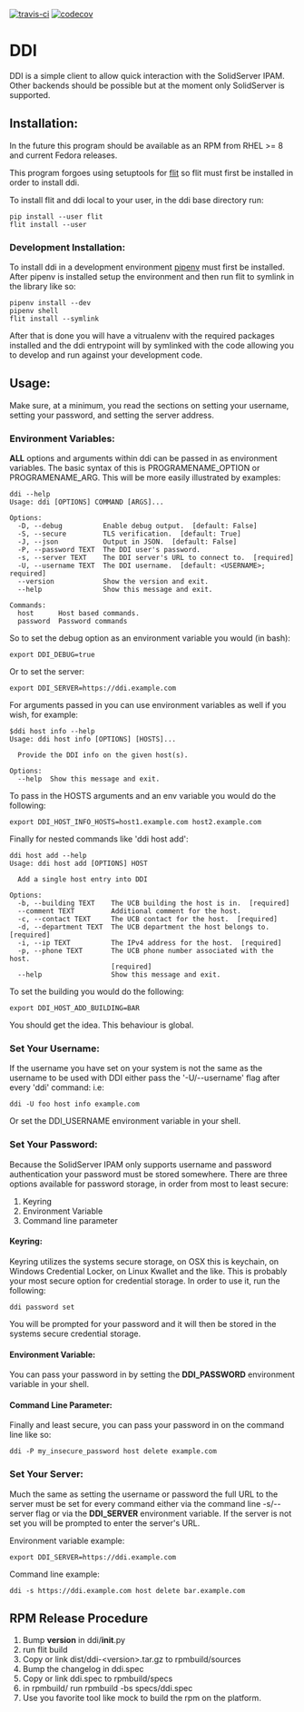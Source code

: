 [![travis-ci](https://travis-ci.org/erinn/ddi.svg?branch=master)](https://travis-ci.org/erinn/ddi)
[![codecov](https://codecov.io/gh/erinn/ddi/branch/master/graph/badge.svg)](https://codecov.io/gh/erinn/ddi)

# DDI
DDI is a simple client to allow quick interaction with the SolidServer IPAM. 
Other backends should be possible but at the moment only SolidServer is supported.

## Installation:
In the future this program should be available as an RPM from RHEL >= 8 and
current Fedora releases.

This program forgoes using setuptools for [flit](https://pypi.org/project/flit/) so
flit must first be installed in order to install ddi. 

To install flit and ddi local to your user, in the ddi base directory run: 

    pip install --user flit
    flit install --user 

### Development Installation:
To install ddi in a development environment 
[pipenv](https://pypi.org/project/pipenv/) must first be installed. After pipenv
is installed setup the environment and then run flit to symlink in the library
like so:

    pipenv install --dev
    pipenv shell
    flit install --symlink 
    
After that is done you will have a vitrualenv with the required packages installed
and the ddi entrypoint will by symlinked with the code allowing you to develop
and run against your development code.

## Usage:
Make sure, at a minimum, you read the sections on setting your username, 
setting your password, and setting the server address.

### Environment Variables:
**ALL** options and arguments within ddi can be passed in as environment variables. 
The basic syntax of this is PROGRAMENAME_OPTION or PROGRAMENAME_ARG. This will be more
easily illustrated by examples:

    ddi --help
    Usage: ddi [OPTIONS] COMMAND [ARGS]...
    
    Options:
      -D, --debug          Enable debug output.  [default: False]
      -S, --secure         TLS verification.  [default: True]
      -J, --json           Output in JSON.  [default: False]
      -P, --password TEXT  The DDI user's password.
      -s, --server TEXT    The DDI server's URL to connect to.  [required]
      -U, --username TEXT  The DDI username.  [default: <USERNAME>; required]
      --version            Show the version and exit.
      --help               Show this message and exit.
    
    Commands:
      host      Host based commands.
      password  Password commands


So to set the debug option as an environment variable you would (in bash):

    export DDI_DEBUG=true

Or to set the server:

    export DDI_SERVER=https://ddi.example.com

For arguments passed in you can use environment variables as well if you wish, 
for example:

    $ddi host info --help
    Usage: ddi host info [OPTIONS] [HOSTS]...
    
      Provide the DDI info on the given host(s).
    
    Options:
      --help  Show this message and exit.
      
To pass in the HOSTS arguments and an env variable you would do the following:

    export DDI_HOST_INFO_HOSTS=host1.example.com host2.example.com

Finally for nested commands like 'ddi host add':

    ddi host add --help
    Usage: ddi host add [OPTIONS] HOST
    
      Add a single host entry into DDI
    
    Options:
      -b, --building TEXT    The UCB building the host is in.  [required]
      --comment TEXT         Additional comment for the host.
      -c, --contact TEXT     The UCB contact for the host.  [required]
      -d, --department TEXT  The UCB department the host belongs to.  [required]
      -i, --ip TEXT          The IPv4 address for the host.  [required]
      -p, --phone TEXT       The UCB phone number associated with the host.
                             [required]
      --help                 Show this message and exit.

To set the building you would do the following:

    export DDI_HOST_ADD_BUILDING=BAR

You should get the idea. This behaviour is global.

### Set Your Username:
If the username you have set on your system is not the same as the username to
be used with DDI either pass the '-U/--username' flag after every 'ddi' command:
i.e: 
    
    ddi -U foo host info example.com

Or set the DDI_USERNAME environment variable in your shell.

### Set Your Password:
Because the SolidServer IPAM only supports username and password authentication
your password must be stored somewhere. There are three options available for 
password storage, in order from most to least secure:
1. Keyring
2. Environment Variable
3. Command line parameter

#### Keyring:
Keyring utilizes the systems secure storage, on OSX this is keychain, on Windows
Credential Locker, on Linux Kwallet and the like. This is probably your most secure
option for credential storage. In order to use it, run the following:

    ddi password set

You will be prompted for your password and it will then be stored in the systems
secure credential storage.

#### Environment Variable:
You can pass your password in by setting the **DDI_PASSWORD** environment variable
in your shell.

#### Command Line Parameter:
Finally and least secure, you can pass your password in on the command line like
so:

    ddi -P my_insecure_password host delete example.com
    
### Set Your Server:
Much the same as setting the username or password the full URL to the server
must be set for every command either via the command line -s/--server flag or via
the **DDI_SERVER** environment variable. If the server is not set you will be 
prompted to enter the server's URL.

Environment variable example:

    export DDI_SERVER=https://ddi.example.com
    
Command line example:

    ddi -s https://ddi.example.com host delete bar.example.com

## RPM Release Procedure
1. Bump __version__ in ddi/__init__.py
2. run flit build
3. Copy or link dist/ddi-\<version\>.tar.gz to rpmbuild/sources
4. Bump the changelog in ddi.spec 
5. Copy or link ddi.spec to rpmbuild/specs
6. in rpmbuild/ run rpmbuild -bs specs/ddi.spec
7. Use you favorite tool like mock to build the rpm on the platform.
